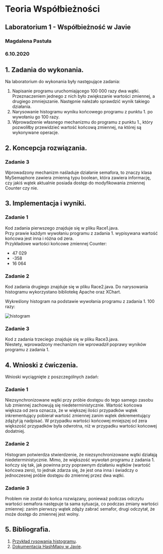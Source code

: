 # Teoria Współbieżności
## Laboratorium 1 - Współbieżność w Javie
### Magdalena Pastuła
### 6.10.2020

## 1. Zadania do wykonania.

Na laboratorium do wykonania były następujące zadania:
1. Napisanie programu uruchomiającego 100 000 razy dwa wątki. Przeznaczeniem jednego z nich było zwiększanie wartości zmiennej, a drugiego zmniejszanie. Następnie należało sprawdzić wynik takiego działania.
2. Narysowanie histogramu wyniku końcowego programu z punktu 1. po wywołaniu go 100 razy.
3. Wprowadzenie własnego mechanizmu do programu z punktu 1., który pozwoliłby przewidzieć wartość końcową zmiennej, na której są wykonywane operacje.

## 2. Koncepcja rozwiązania.

### Zadanie 3
Wprowadzony mechanizm naśladuje działanie semafora, to znaczy klasa MySemaphore zawiera zmienną typu boolean, która zawiera informację, czy jakiś wątek aktualnie posiada dostęp do modyfikowania zmiennej Counter czy nie.

## 3. Implementacja i wyniki.
### Zadanie 1
Kod zadania pierwszego znajduje się w pliku Race1.java.   
Przy prawie każdym wywołaniu programu z zadania 1. wypisywana wartość końcowa jest inna i różna od zera.   
Przykładowe wartości końcowe zmiennej Counter:   
* 47 029
* -358
* 16 064

### Zadanie 2
Kod zadania drugiego znajduje się w pliku Race2.java. Do narysowania histogramu wykorzystano bibliotekę Apache oraz XChart.

Wykreślony histogram na podstawie wywołania programu z zadania 1. 100 razy:

![histogram](./hist1.png)

### Zadanie 3
Kod z zadania trzeciego znajduje się w pliku Race3.java.   
Niestety, wprowadzony mechanizm nie wprowadził poprawy wyników programu z zadania 1.

## 4. Wnioski z ćwiczenia.
Wnioski wyciągnięte z poszczególnych zadań:
### Zadanie 1
Niezsynchronizowane wątki przy próbie dostępu do tego samego zasobu lub zmiennej zachowują się niedeterministycznie. Wartość końcowa większa od zera oznacza, że w większej ilości przypadków wątek inkrementujący pobierał wartość zmiennej zanim wątek dekrementujący zdążył ją nadpisać. W przypadku wartości końcowej mniejszej od zera większość przypadków była odwrotna, niż w przypadku wartości końcowej dodatniej.

### Zadanie 2
Histogram potwierdza stwierdzenie, że niezsynchronizowane wątki działają niedeterministycznie. Mimo, że większość wywołań programu z zadania 1. kończy się tak, jak powinna przy poprawnym działaniu wątków (wartość końcowa zero), to jednak zdarza się, że jest ona inna i świadczy o jednoczesnej próbie dostępu do zmiennej przez dwa wątki.

### Zadanie 3
Problem nie został do końca rozwiązany, ponieważ podczas odczytu wartości semafora następuje ta sama sytuacja, co podczas zmiany wartości zmiennej: zanim pierwszy wątek zdąży zabrać semafor, drugi odczytał, że może dostęp do zmiennej jest wolny.

## 5. Bibliografia.
1. [Przykład rysowania histogramu](https://www.baeldung.com/apache-commons-frequency?fbclid=IwAR11gqqNL4fkYImJw9pVi4WDz_gW2W2l5Qd9oOki6XojFjcjMFXuCEwrqXE).
2. [Dokumentacja HashMapy w Javie](https://docs.oracle.com/javase/8/docs/api/java/util/HashMap.html).
